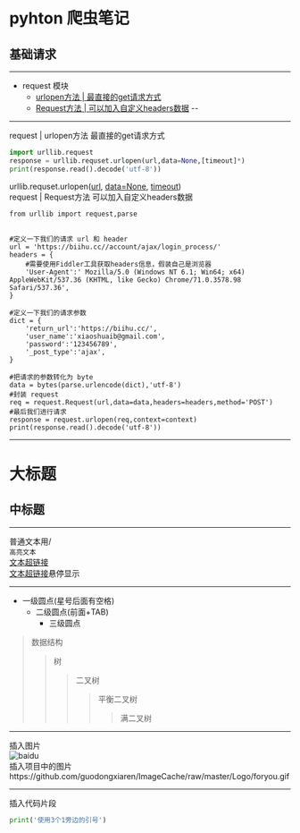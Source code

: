 pyhton
爬虫笔记
===
基础请求
---
***
* request 模块 
    * [urlopen方法 | 最直接的get请求方式]()
    * [Request方法 | 可以加入自定义headers数据]()
--
***
request | urlopen方法 最直接的get请求方式

```python
import urllib.request
response = urllib.requset.urlopen(url,data=None,[timeout]*)
print(response.read().decode('utf-8'))
```
urllib.requset.urlopen([url](/ "网页链接"), [data=None](/ "请求携带的数据，比如用户名和密码"), [timeout](/ "请求超时时间"))<br>
request | Request方法 可以加入自定义headers数据 
```
from urllib import request,parse


#定义一下我们的请求 url 和 header
url = 'https://biihu.cc//account/ajax/login_process/'
headers = {
    #需要使用Fiddler工具获取headers信息，假装自己是浏览器
    'User-Agent':' Mozilla/5.0 (Windows NT 6.1; Win64; x64) AppleWebKit/537.36 (KHTML, like Gecko) Chrome/71.0.3578.98 Safari/537.36',
}

#定义一下我们的请求参数
dict = {
    'return_url':'https://biihu.cc/',
    'user_name':'xiaoshuaib@gmail.com',
    'password':'123456789',
    '_post_type':'ajax',
}

#把请求的参数转化为 byte
data = bytes(parse.urlencode(dict),'utf-8')
#封装 request 
req = request.Request(url,data=data,headers=headers,method='POST')
#最后我们进行请求
response = request.urlopen(req,context=context)
print(response.read().decode('utf-8'))
```
***
大标题
===
中标题
---
***
普通文本用/<br>
`高亮文本`<br>
[文本超链接]()<br>
[文本超链接](/guodongxiaren "悬停显示")悬停显示<br>
***
* 一级圆点(星号后面有空格)
  * 二级圆点(前面+TAB)
    * 三级圆点 

>数据结构  
>>树  
>>>二叉树  
>>>>平衡二叉树  
>>>>>满二叉树  
***
插入图片<br>
![baidu](http://www.baidu.com/img/bdlogo.gif "百度logo") 
<br>插入项目中的图片https://github.com/guodongxiaren/ImageCache/raw/master/Logo/foryou.gif
***
插入代码片段
```python
print('使用3个1旁边的引号')
```

